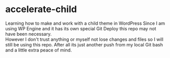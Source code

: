# accelerate-child
Learning how to make and work with a child theme in WordPress
Since I am using WP Engine and it has its own special Git Deploy this repo may not have been necessary.  
However I don't trust anything or myself not lose changes and files so I will still be using this repo.  After all its just another push from my local Git bash
and a little extra peace of mind.
